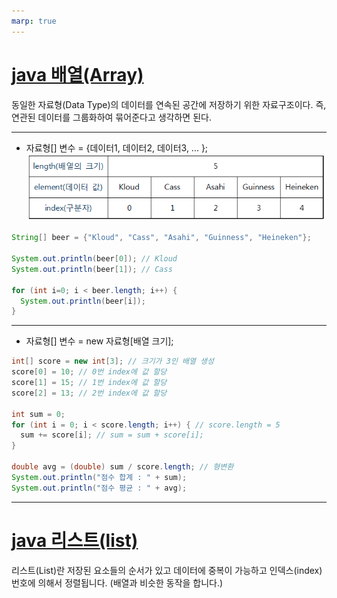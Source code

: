 ```yaml
---
marp: true
---
```

# [java 배열(Array)](https://m.blog.naver.com/heartflow89/220950491600)
동일한 자료형(Data Type)의 데이터를 연속된 공간에 저장하기 위한 자료구조이다. 
즉, 연관된 데이터를 그룹화하여 묶어준다고 생각하면 된다. 

---
- 자료형[] 변수 = {데이터1, 데이터2, 데이터3, ... };
![Alt text](image-1.png)
```java
String[] beer = {"Kloud", "Cass", "Asahi", "Guinness", "Heineken"};

System.out.println(beer[0]); // Kloud
System.out.println(beer[1]); // Cass

for (int i=0; i < beer.length; i++) {
  System.out.println(beer[i]);
}
```
---
- 자료형[] 변수 = new 자료형[배열 크기];
```java
int[] score = new int[3]; // 크기가 3인 배열 생성
score[0] = 10; // 0번 index에 값 할당
score[1] = 15; // 1번 index에 값 할당
score[2] = 13; // 2번 index에 값 할당

int sum = 0;
for (int i = 0; i < score.length; i++) { // score.length = 5
  sum += score[i]; // sum = sum + score[i];
}

double avg = (double) sum / score.length; // 형변환
System.out.println("점수 합계 : " + sum);
System.out.println("점수 평균 : " + avg);
```
---
# [java 리스트(list)](https://velog.io/@sunnamgung8/%EC%9E%90%EB%B0%94List%EC%BB%AC%EB%A0%89%EC%85%98)
리스트(List)란 저장된 요소들의 순서가 있고 데이터에 중복이 가능하고 인덱스(index) 번호에 의해서 정렬됩니다. (배열과 비슷한 동작을 합니다.)


